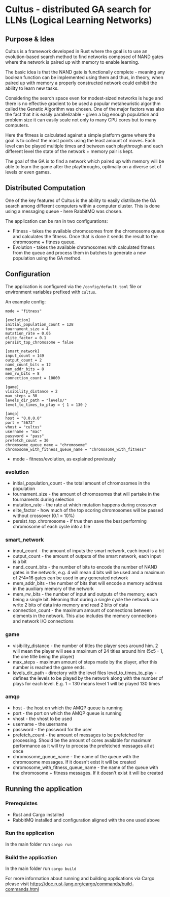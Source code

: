 # Cultus - distributed GA search for LLNs (Logical Learning Networks)

## Purpose & Idea

Cultus is a framework developed in Rust where the goal is to use an evolution-based search method to find networks composed of NAND gates where the network is paired up with memory to enable learning.

The basic idea is that the NAND gate is functionally complete - meaning any boolean function can be implemented using them and thus, in theory, when paired up with memory a properly constructed network could exhibit the ability to learn new tasks.

Considering the search space even for modest-sized networks is huge and there is no effective gradient to be used a popular metaheuristic algorithm called the Genetic Algorithm was chosen. One of the major factors was also the fact that it is easily parallelizable - given a big enough population and problem size it can easily scale not only to many CPU cores but to many computers.

Here the fitness is calculated against a simple platform game where the goal is to collect the most points using the least amount of moves. Each level can be played multiple times and between each playthrough and each different level the state of the network + memory pair is kept.

The goal of the GA is to find a network which paired up with memory will be able to learn the game after the playthroughs, optimally on a diverse set of levels or even games.

## Distributed Computation

One of the key features of Cultus is the ability to easily distribute the GA search among different computers within a computer cluster. This is done using a messaging queue - here RabbitMQ was chosen.

The application can be ran in two configurations:
* Fitness - takes the available chromosomes from the chromosome queue and calculates the fitness. Once that is done it sends the result to the chromosome + fitness queue.
* Evolution - takes the available chromosomes with calculated fitness from the queue and process them in batches to generate a new population using the GA method.

## Configuration

The application is configured via the `/config/default.toml` file or environment variables prefixed with `cultus`.

An example config:

```
mode = "fitness"

[evolution]
initial_population_count = 128
tournament_size = 4
mutation_rate = 0.05
elite_factor = 0.1
persist_top_chromosome = false

[smart_network]
input_count = 149
output_count = 2
nand_count_bits = 12
mem_addr_bits = 8
mem_rw_bits = 8
connection_count = 10000

[game]
visibility_distance = 2
max_steps = 30
levels_dir_path = "levels/"
level_to_times_to_play = { 1 = 130 }

[amqp]
host = "0.0.0.0"
port = "5672"
vhost = "cultus"
username = "mac"
password = "pass"
prefetch_count = 30
chromosome_queue_name = "chromosome"
chromosome_with_fitness_queue_name = "chromosome_with_fitness"
```

* mode - fitness/evolution, as explained previously

### evolution

* initial_population_count - the total amount of chromosomes in the population
* tournament_size - the amount of chromosomes that will partake in the tournaments during selection
* mutation_rate - the rate at which mutation happens during crossover
* elite_factor - how much of the top scoring chromosomes will be passed without crossover (0.1 = 10%)
* persist_top_chromosome - if true then save the best performing chromosome of each cycle into a file

### smart_network

* input_count - the amount of inputs the smart network, each input is a bit
* output_count - the amount of outputs of the smart network, each input is a bit
* nand_count_bits - the number of bits to encode the number of NAND gates in the network, e.g. 4 will mean 4 bits will be used and a maximum of 2^4=16 gates can be used in any generated network
* mem_addr_bits - the number of bits that will encode a memory address in the auxiliary memory of the network
* mem_rw_bits - the number of input and outputs of the memory, each being a single bit. Meaning that during a single cycle the network can write 2 bits of data into memory and read 2 bits of data
* connection_count - the maximum amount of connections between elements in the network. This also includes the memory connections and network I/O connections

### game
* visibility_distance - the number of titles the player sees around him. 2 will mean the player will see a maximum of 24 titles around him (5x5 - 1, the one title being the player)
* max_steps - maximum amount of steps made by the player, after this number is reached the game ends.
* levels_dir_path - directory with the level files
level_to_times_to_play - defines the levels to be played by the network along with the number of plays for each level. E.g. 1 = 130 means level 1 will be played 130 times

### amqp
* host - the host on which the AMQP queue is running
* port - the port on which the AMQP queue is running
* vhost - the vhost to be used
* username - the username
* password - the password for the user
* prefetch_count - the amount of messages to be prefetched for processing. Should be the amount of cores available for maximum performance as it will try to process the prefetched messages all at once
* chromosome_queue_name - the name of the queue with the chromosome messages. If it doesn't exist it will be created
* chromosome_with_fitness_queue_name - the name of the queue with the chromosome + fitness messages. If it doesn't exist it will be created


## Running the application

### Prerequistes
* Rust and Cargo installed
* RabbitMQ installed and configuration aligned with the one used above

### Run the application
In the main folder run `cargo run`

### Build the application
In the main folder run `cargo build`

For more information about running and building applications via Cargo please visit https://doc.rust-lang.org/cargo/commands/build-commands.html